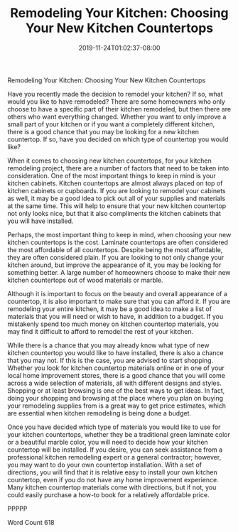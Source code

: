 ﻿---
title: "Remodeling Your Kitchen:  Choosing Your New Kitchen Countertops"
date: 2019-11-24T01:02:37-08:00
description: "Kitchen Remodeling Tips for Web Success"
featured_image: "/images/Kitchen Remodeling.jpg"
tags: ["Kitchen Remodeling"]
---

Remodeling Your Kitchen:  Choosing Your New Kitchen Countertops

Have you recently made the decision to remodel your kitchen?  If so, what would you like to have remodeled?  There are some homeowners who only choose to have a specific part of their kitchen remodeled, but then there are others who want everything changed.  Whether you want to only improve a small part of your kitchen or if you want a completely different kitchen, there is a good chance that you may be looking for a new kitchen countertop.  If so, have you decided on which type of countertop you would like?

When it comes to choosing new kitchen countertops, for your kitchen remodeling project, there are a number of factors that need to be taken into consideration.  One of the most important things to keep in mind is your kitchen cabinets.  Kitchen countertops are almost always placed on top of kitchen cabinets or cupboards.  If you are looking to remodel your cabinets as well, it may be a good idea to pick out all of your supplies and materials at the same time. This will help to ensure that your new kitchen countertop not only looks nice, but that it also compliments the kitchen cabinets that you will have installed.

Perhaps, the most important thing to keep in mind, when choosing your new kitchen countertops is the cost.  Laminate countertops are often considered the most affordable of all countertops. Despite being the most affordable, they are often considered plain. If you are looking to not only change your kitchen around, but improve the appearance of it, you may be looking for something better.  A large number of homeowners choose to make their new kitchen countertops out of wood materials or marble. 

Although it is important to focus on the beauty and overall appearance of a countertop, it is also important to make sure that you can afford it.  If you are remodeling your entire kitchen, it may be a good idea to make a list of materials that you will need or wish to have, in addition to a budget.  If you mistakenly spend too much money on kitchen countertop materials, you may find it difficult to afford to remodel the rest of your kitchen.

While there is a chance that you may already know what type of new kitchen countertop you would like to have installed, there is also a chance that you may not.  If this is the case, you are advised to start shopping.  Whether you look for kitchen countertop materials online or in one of your local home improvement stores, there is a good chance that you will come across a wide selection of materials, all with different designs and styles.  Shopping or at least browsing is one of the best ways to get ideas.  In fact, doing your shopping and browsing at the place where you plan on buying your remodeling supplies from is a great way to get price estimates, which are essential when kitchen remodeling is being done a budget.  

Once you have decided which type of materials you would like to use for your kitchen countertops, whether they be a traditional green laminate color or a beautiful marble color, you will need to decide how your kitchen countertop will be installed. If you desire, you can seek assistance from a professional kitchen remodeling expert or a general contractor; however, you may want to do your own countertop installation. With a set of directions, you will find that it is relative easy to install your own kitchen countertop, even if you do not have any home improvement experience.  Many kitchen countertop materials come with directions, but if not, you could easily purchase a how-to book for a relatively affordable price.

PPPPP

Word Count 618

